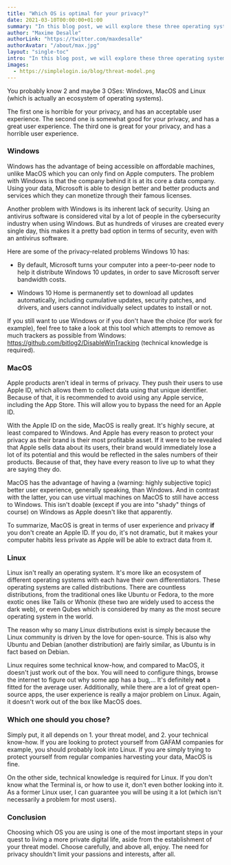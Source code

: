 ```yaml
---
title: "Which OS is optimal for your privacy?"
date: 2021-03-10T00:00:00+01:00
summary: "In this blog post, we will explore these three operating systems and see which one fits best according to your threat model."
author: "Maxime Desalle"
authorLink: "https://twitter.com/maxdesalle"
authorAvatar: "/about/max.jpg"
layout: "single-toc"
intro: "In this blog post, we will explore these three operating systems and see which one fits best according to your threat model."
images:
  - https://simplelogin.io/blog/threat-model.png
---
```


You probably know 2 and maybe 3 OSes: Windows, MacOS and Linux (which is actually an ecosystem of operating systems).

The first one is horrible for your privacy, and has an acceptable user experience. The second one is somewhat good for your privacy, and has a great user experience. The third one is great for your privacy, and has a horrible user experience.

### Windows

Windows has the advantage of being accessible on affordable machines, unlike MacOS which you can only find on Apple computers. The problem with Windows is that the company behind it is at its core a data company. Using your data, Microsoft is able to design better and better products and services which they can monetize through their famous licenses.

Another problem with Windows is its inherent lack of security. Using an antivirus software is considered vital by a lot of people in the cybersecurity industry when using Windows. But as hundreds of viruses are created every single day, this makes it a pretty bad option in terms of security, even with an antivirus software.

Here are some of the privacy-related problems Windows 10 has:

- By default, Microsoft turns your computer into a peer-to-peer node to help it distribute Windows 10 updates, in order to save Microsoft server bandwidth costs.

- Windows 10 Home is permanently set to download all updates automatically, including cumulative updates, security patches, and drivers, and users cannot individually select updates to install or not.

If you still want to use Windows or if you don't have the choice (for work for example), feel free to take a look at this tool which attempts to remove as much trackers as possible from Windows: https://github.com/bitlog2/DisableWinTracking (technical knowledge is required).

### MacOS

Apple products aren't ideal in terms of privacy. They push their users to use Apple ID, which allows them to collect data using that unique identifier. Because of that, it is recommended to avoid using any Apple service, including the App Store. This will allow you to bypass the need for an Apple ID.

With the Apple ID on the side, MacOS is really great. It's highly secure, at least compared to Windows. And Apple has every reason to protect your privacy as their brand is their most profitable asset. If it were to be revealed that Apple sells data about its users, their brand would immediately lose a lot of its potential and this would be reflected in the sales numbers of their products. Because of that, they have every reason to live up to what they are saying they do.

MacOS has the advantage of having a (warning: highly subjective topic) better user experience, generally speaking, than Windows. And in contrast with the latter, you can use virtual machines on MacOS to still have access to Windows. This isn't doable (except if you are into "shady" things of course) on Windows as Apple doesn't like that apparently.

To summarize, MacOS is great in terms of user experience and privacy **if** you don't create an Apple ID. If you do, it's not dramatic, but it makes your computer habits less private as Apple will be able to extract data from it.

### Linux

Linux isn't really an operating system. It's more like an ecosystem of different operating systems with each have their own differentiators. These operating systems are called distributions. There are countless distributions, from the traditional ones like Ubuntu or Fedora, to the more exotic ones like Tails or Whonix (these two are widely used to access the dark web), or even Qubes which is considered by many as the most secure operating system in the world.

The reason why so many Linux distributions exist is simply because the Linux community is driven by the love for open-source. This is also why Ubuntu and Debian (another distribution) are fairly similar, as Ubuntu is in fact based on Debian.

Linux requires some technical know-how, and compared to MacOS, it doesn't just work out of the box. You will need to configure things, browse the internet to figure out why some app has a bug,... It's definitely **not** a fitted for the average user. Additionally, while there are a lot of great open-source apps, the user experience is really a major problem on Linux. Again, it doesn't work out of the box like MacOS does.

### Which one should you chose?

Simply put, it all depends on 1. your threat model, and 2. your technical know-how. If you are looking to protect yourself from GAFAM companies for example, you should probably look into Linux. If you are simply trying to protect yourself from regular companies harvesting your data, MacOS is fine.

On the other side, technical knowledge is required for Linux. If you don't know what the Terminal is, or how to use it, don't even bother looking into it. As a former Linux user, I can guarantee you will be using it a lot (which isn't necessarily a problem for most users).

### Conclusion

Choosing which OS you are using is one of the most important steps in your quest to living a more private digital life, aside from the establishment of your threat model. Choose carefully, and above all, enjoy. The need for privacy shouldn't limit your passions and interests, after all.
